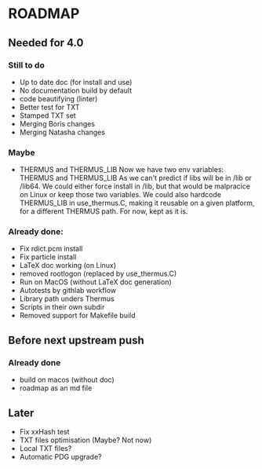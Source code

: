 # ROADMAP

## Needed for 4.0
### Still to do
- Up to date doc (for install and use)
- No documentation build by default
- code beautifying (linter)
- Better test for TXT
- Stamped TXT set
- Merging Boris changes
- Merging Natasha changes

### Maybe
- THERMUS and THERMUS_LIB
Now we have two env variables: THERMUS and THERMUS_LIB
As we can't predict if libs will be in /lib or /lib64.
We could either force install in /lib, but that would be malpracice on Linux
or keep those two variables.
We could also hardcode THERMUS_LIB in use_thermus.C, making it reusable on a given platform, for a different THERMUS path.
For now, kept as it is.

### Already done:
- Fix rdict.pcm install
- Fix particle install
- LaTeX doc working (on Linux)
- removed rootlogon (replaced by use_thermus.C)
- Run on MacOS (without LaTeX doc generation)
- Autotests by githlab workflow
- Library path unders Thermus
- Scripts in their own subdir
- Removed support for Makefile build


## Before next upstream push
### Already done
- build on macos (without doc)
- roadmap as an md file


## Later
- Fix xxHash test
- TXT files optimisation (Maybe? Not now)
- Local TXT files?
- Automatic PDG upgrade?




